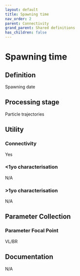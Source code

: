 ```yaml
---
layout: default
title: Spawning time
nav_order: 2
parent: Connectivity
grand_parent: Shared definitions
has_children: false
---
```


# Spawning time
<!-- 
{: .no_toc .text-delta }
* TOC
{:toc} -->

## Definition

Spawning date

## Processing stage

Particle trajectories 

## Utility 
### Connectivity

Yes

### <1yo characterisation

N/A 

### >1yo characterisation

N/A

## Parameter Collection
### Parameter Focal Point

VL/BR

## Documentation

N/A